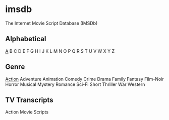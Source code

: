 # imsdb
The Internet Movie Script Database (IMSDb)

## Alphabetical

[A](https://imsdb.com/alphabetical/A)	B	C	D	E	F	G	H I	J	K	L	M	N	O	P	Q R	S	T	U	V	W	X	Y	Z

## Genre

[Action](https://imsdb.com/genre/Action)
Adventure
Animation
Comedy
Crime
Drama
Family
Fantasy
Film-Noir
Horror
Musical
Mystery
Romance
Sci-Fi
Short
Thriller
War
Western

## TV Transcripts

Action Movie Scripts

